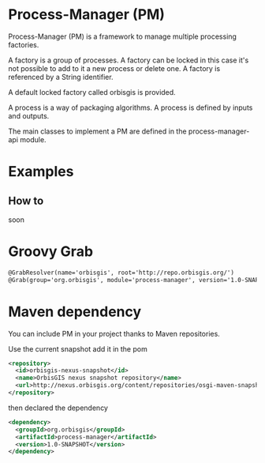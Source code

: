 # Process-Manager (PM)

Process-Manager (PM) is a framework to manage multiple processing factories.

A factory is a group of processes. A factory can be locked in this case it's not possible to add to it a new process or delete one.
A factory is referenced by a String identifier.

A default locked factory called orbisgis is provided.

A process is a way of packaging algorithms. A process is defined by inputs and outputs.


The main classes to implement a PM are defined in the process-manager-api module.


# Examples


## How to 

soon

# Groovy Grab


```xml
@GrabResolver(name='orbisgis', root='http://repo.orbisgis.org/')
@Grab(group='org.orbisgis', module='process-manager', version='1.0-SNAPSHOT')
```

# Maven dependency

You can include PM in your project thanks to Maven repositories.


Use the current snapshot add it in the pom

```xml
<repository>
  <id>orbisgis-nexus-snapshot</id>
  <name>OrbisGIS nexus snapshot repository</name>
  <url>http://nexus.orbisgis.org/content/repositories/osgi-maven-snapshot</url>
</repository>
```
 then declared the dependency

```xml
<dependency>
  <groupId>org.orbisgis</groupId>
  <artifactId>process-manager</artifactId>
  <version>1.0-SNAPSHOT</version>
</dependency>
```

